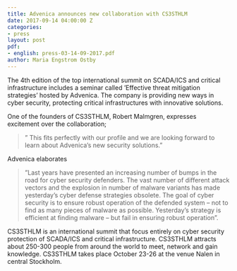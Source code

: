 ```yaml
---
title: Advenica announces new collaboration with CS3STHLM
date: 2017-09-14 04:00:00 Z
categories:
- press
layout: post
pdf:
- english: press-03-14-09-2017.pdf
author: Maria Engstrom Ostby
---
```


The 4th edition of the top international summit on SCADA/ICS and critical infrastructure includes a seminar called ’Effective threat mitigation strategies’ hosted by Advenica. The company is providing new ways in cyber security, protecting critical infrastructures with innovative solutions.

One of the founders of CS3STHLM, Robert Malmgren, expresses excitement over the collaboration;
> ” This fits perfectly with our profile and we are looking forward to learn about Advenica’s new security solutions.”

Advenica elaborates
> ”Last years have presented an increasing number of bumps in the road for cyber security defenders. The vast number of different attack vectors and the explosion in number of malware variants has made yesterday’s cyber defense strategies obsolete. The goal of cyber security is to ensure robust operation of the defended system – not to find as many pieces of malware as possible. Yesterday’s strategy is efficient at finding malware – but fail in ensuring robust operation”.

CS3STHLM is an international summit that focus entirely on cyber security protection of SCADA/ICS and critical infrastructure. CS3STHLM attracts about 250-300 people from around the world to meet, network and gain knowledge. CS3STHLM takes place October 23-26 at the venue Nalen in central Stockholm.